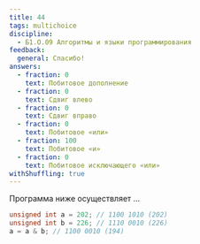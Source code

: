 ```yaml
---
title: 44
tags: multichoice
discipline:
  - Б1.О.09 Алгоритмы и языки программирования
feedback:
  general: Спасибо!
answers:
  - fraction: 0
    text: Побитовое дополнение
  - fraction: 0
    text: Сдвиг влево
  - fraction: 0
    text: Сдвиг вправо
  - fraction: 0
    text: Побитовое «или»
  - fraction: 100
    text: Побитовое «и»
  - fraction: 0
    text: Побитовое исключающего «или»
withShuffling: true
---
```


Программа ниже осуществляет ...

```c
unsigned int a = 202; // 1100 1010 (202)
unsigned int b = 226; // 1110 0010 (226)
a = a & b; // 1100 0010 (194)
```